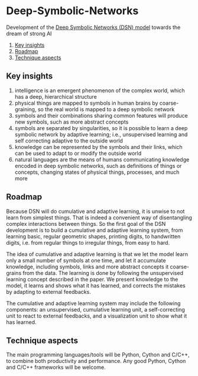 # Deep-Symbolic-Networks
Development of the [Deep Symbolic Networks (DSN) model](https://github.com/qunzhi/Deep-Symbolic-Networks/blob/master/concept.md) towards the dream of strong AI

1. [Key insights](#key_insights)
2. [Roadmap](#roadmap)
3. [Technique aspects](#technique_aspects)

## Key insights
1. intelligence is an emergent phenomenon of the complex world, which has a deep, hierarchical structure
2. physical things are mapped to symbols in human brains by coarse-graining, so the real world is mapped to a deep symbolic network
3. symbols and their combinations sharing common features will produce new symbols, such as more abstract concepts
5. symbols are separated by singularities, so it is possible to learn a deep symbolic network by adaptive learning; i.e., unsupervised learning and self correcting adaptive to the outside world
4. knowledge can be represented by the symbols and their links, which can be used to adapt to or modify the outside world
5. natural languages are the means of humans communicating knowledge encoded in deep symbolic networks, such as definitions of things or concepts, changing states of physical things, processes, and much more

## Roadmap
Because DSN will do cumulative and adaptive learning, it is unwise to not learn from simplest things. That is indeed a convenient way of disentangling complex interactions between things. So the first goal of the DSN development is to build a cumulative and adaptive learning system, from learning basic, regular geometric shapes, printing digits, to handwritten digits, i.e. from regular things to irregular things, from easy to hard. 

The idea of cumulative and adaptive learning is that we let the model learn only a small number of symbols at one time, and let it accumulate knowledge, including symbols, links and more abstract concepts it coarse-grains from the data. The learning is done by following the unsupervised learning concept described in the paper. We present knowledge to the model, it learns and shows what it has learned, and corrects the mistakes by adapting to external feedbacks.

The cumulative and adaptive learning system may include the following components: an unsupervised, cumulative learning unit, a self-correcting unit to react to external feedbacks, and a visualization unit to show what it has learned.  

## Technique aspects
The main programming languages/tools will be Python, Cython and C/C++, to combine both productivity and performance. Any good Python, Cython and C/C++ frameworks will be welcome. 
